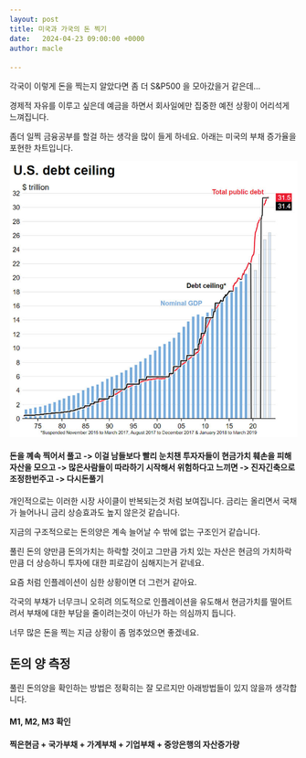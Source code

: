 ```yaml
---
layout: post
title: 미국과 가국의 돈 찍기 
date:   2024-04-23 09:00:00 +0000
author: macle

---
```


각국이 이렇게 돈을 찍는지 알았다면 좀 더 S&P500 을 모아갔을거 같은데...

경제적 자유를 이루고 싶은데 예금을 하면서 회사일에만 집중한 예전 상황이 어리석게 느껴집니다.

좀더 일찍 금융공부를 할걸 하는 생각을 많이 들게 하네요. 아래는 미국의 부채 증가율을 포현한 차트입니다.

![미국의정부부채 증가](https://raw.githubusercontent.com/runonio/runon.io/master/assets/images/blog/usa-money-chart2023.png)


#### 돈을 꼐속 찍어서 풀고 -> 이걸 남들보다 빨리 눈치챈 투자자들이 현금가치 훼손을 피해 자산을 모으고 -> 많은사람들이 따라하기 시작해서 위험하다고 느끼면 -> 진자긴축으로 조정한번주고 -> 다시돈풀기

개인적으로는 이러한 시장 사이클이 반복되는것 처럼 보여집니다. 금리는 올리면서 국채가 늘어나니 금리 상승효과도 높지 않은것 같습니다. 

지금의 구조적으로는 돈의양은 계속 늘어날 수 밖에 없는 구조인거 같습니다.

풀린 돈의 양만큼 돈의가치는 하락할 것이고 그만큼 가치 있는 자산은 현금의 가치하락만큼 더 상승하니 투자에 대한 피로감이 심해지는거 같네요.

요즘 처럼 인플레이션이 심한 상황이면 더 그런거 같아요.

각국의 부채가 너무크니 오히려 의도적으로 인플레이션을 유도해서 현금가치를 떨어트려서 부채에 대한 부담을 줄이려는것이 아닌가 하는 의심까지 듭니다.

너무 많은 돈을 찍는 지금 상황이 좀 멈추었으면 좋겠네요.

## 돈의 양 측정

풀린 돈의양을 확인하는 방법은 정확히는 잘 모르지만 아래방법들이 있지 않을까 생각합니다. 

#### M1, M2, M3 확인

#### 찍은현금 + 국가부채 + 가계부채 + 기업부채 + 중앙은행의 자산증가량 

